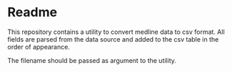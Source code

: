 # Readme
This repository contains a utility to convert medline data to csv format. All
fields are parsed from the data source and added to the csv table in the order
of appearance.

The filename should be passed as argument to the utility.
